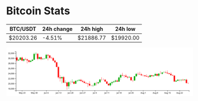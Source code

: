 # Bitcoin Stats

BTC/USDT|24h change|24h high|24h low|
|---|---|---|---|
|$20203.26|-4.51%|$21886.77|$19920.00|

<img src="./chart.svg">
